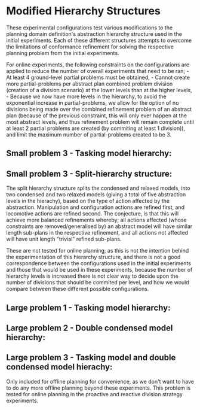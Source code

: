 # Modified Hierarchy Structures

These experimental configurations test various modifications to the planning domain definition's abstraction hierarchy structure used in the initial experiments.
Each of these different structures attempts to overcome the limitations of conformance refinement for solving the respective planning problem from the initial experiments.

For online experiments, the following constraints on the configurations are applied to reduce the number of overall experiments that need to be ran;
    - At least 4 ground-level partial problems must be obtained,
    - Cannot create more partial-problems per abstract plan combined problem division (creation of a division scenario) at the lower levels than at the higher levels,
    - Because we now have more levels in the hierarchy, to avoid the exponential increase in partial-problems, we allow for the option of no divisions being made over the combined refinement problem of an abstract plan (because of the previous constraint, this will only ever happen at the most abstract levels, and thus refinement problem will remain complete until at least 2 partial problems are created (by commiting at least 1 division)), and limit the maximum number of partial-problems created to be 3.

## Small problem 3 - Tasking model hierarchy:


## Small problem 3 - Split-hierarchy structure:
The split hierarchy structure splits the condensed and relaxed models, into two condensed and two relaxed models (giving a total of five abstraction levels in the hierachy), based on the type of action affected by the abstraction.
Manipulation and configuration actions are refined first, and locomotive actions are refined second.
The conjecture, is that this will achieve more balanced refinements whereby; all actions affected (whose constraints are removed/generalised by) an abstract model will have similar length sub-plans in the respective refinement, and all actions not affected will have unit length "trivial" refined sub-plans.

These are not tested for online planning, as this is not the intention behind the experimentation of this hierarchy structure, and there is not a good correspondence between the configurations used in the initial experiments and those that would be used in these experiments, because the number of hierarchy levels is increased there is not clear way to decide upon the number of divisions that should be commited per level, and how we would compare between these different possible configurations.

## Large problem 1 - Tasking model hierarchy:


## Large problem 2 - Double condensed model hierarchy:


## Large problem 3 - Tasking model and double condensed model hierachy:
Only included for offline planning for convenience, as we don't want to have to do any more offline planning beyond these experiments.
This problem is tested for online planning in the proactive and reactive division strategy experiments.